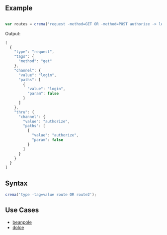  

## Example

```javascript

var routes = crema('request -method=GET OR -method=POST authorize -> login');


```

Output:

```javascript
[
  {
    "type": "request",
    "tags": {
      "method": "get"
    },
    "channel": {
      "value": "login",
      "paths": [
        {
          "value": "login",
          "param": false
        }
      ]
    },
    "thru": {
      "channel": {
        "value": "authorize",
        "paths": [
          {
            "value": "authorize",
            "param": false
          }
        ]
      }
    }
  }
]
```

## Syntax

```javascript
crema('type -tag=value route OR route2');
```


## Use Cases

- [beanpole](beanpole)
- [dolce](dolce)
